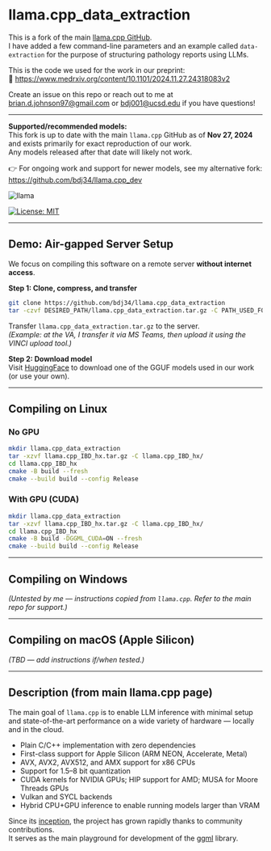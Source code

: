 # llama.cpp_data_extraction

This is a fork of the main [llama.cpp GitHub](https://github.com/ggml-org/llama.cpp).  
I have added a few command-line parameters and an example called `data-extraction` for the purpose of structuring pathology reports using LLMs.

This is the code we used for the work in our preprint:  
📄 https://www.medrxiv.org/content/10.1101/2024.11.27.24318083v2

Create an issue on this repo or reach out to me at brian.d.johnson97@gmail.com or bdj001@ucsd.edu if you have questions!

---

**Supported/recommended models:**  
This fork is up to date with the main `llama.cpp` GitHub as of **Nov 27, 2024** and exists primarily for exact reproduction of our work.  
Any models released after that date will likely not work.

👉 For ongoing work and support for newer models, see my alternative fork:  
https://github.com/bdj34/llama.cpp_dev

![llama](https://user-images.githubusercontent.com/1991296/230134379-7181e485-c521-4d23-a0d6-f7b3b61ba524.png)

[![License: MIT](https://img.shields.io/badge/license-MIT-blue.svg)](https://opensource.org/licenses/MIT)

---

## Demo: Air-gapped Server Setup

We focus on compiling this software on a remote server **without internet access**.

**Step 1: Clone, compress, and transfer**
```bash
git clone https://github.com/bdj34/llama.cpp_data_extraction
tar -czvf DESIRED_PATH/llama.cpp_data_extraction.tar.gz -C PATH_USED_FOR_GIT_CLONE/llama.cpp_data_extraction .
```

Transfer `llama.cpp_data_extraction.tar.gz` to the server.  
*(Example: at the VA, I transfer it via MS Teams, then upload it using the VINCI upload tool.)*

**Step 2: Download model**  
Visit [HuggingFace](https://huggingface.co/briandj97/models_used/tree/main) to download one of the GGUF models used in our work (or use your own).

---

## Compiling on Linux

### No GPU
```bash
mkdir llama.cpp_data_extraction
tar -xzvf llama.cpp_IBD_hx.tar.gz -C llama.cpp_IBD_hx/
cd llama.cpp_IBD_hx
cmake -B build --fresh
cmake --build build --config Release
```

### With GPU (CUDA)
```bash
mkdir llama.cpp_data_extraction
tar -xzvf llama.cpp_IBD_hx.tar.gz -C llama.cpp_IBD_hx/
cd llama.cpp_IBD_hx
cmake -B build -DGGML_CUDA=ON --fresh
cmake --build build --config Release
```

---

## Compiling on Windows

*(Untested by me — instructions copied from `llama.cpp`. Refer to the main repo for support.)*

---

## Compiling on macOS (Apple Silicon)

*(TBD — add instructions if/when tested.)*

---

## Description (from main llama.cpp page)

The main goal of `llama.cpp` is to enable LLM inference with minimal setup and state-of-the-art performance on a wide variety of hardware — locally and in the cloud.

- Plain C/C++ implementation with zero dependencies
- First-class support for Apple Silicon (ARM NEON, Accelerate, Metal)
- AVX, AVX2, AVX512, and AMX support for x86 CPUs
- Support for 1.5–8 bit quantization
- CUDA kernels for NVIDIA GPUs; HIP support for AMD; MUSA for Moore Threads GPUs
- Vulkan and SYCL backends
- Hybrid CPU+GPU inference to enable running models larger than VRAM

Since its [inception](https://github.com/ggerganov/llama.cpp/issues/33#issuecomment-1465108022), the project has grown rapidly thanks to community contributions.  
It serves as the main playground for development of the [ggml](https://github.com/ggerganov/ggml) library.
